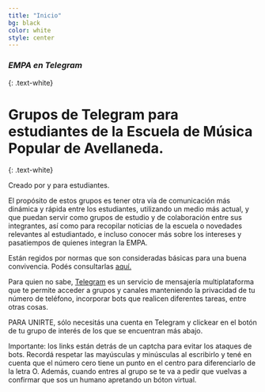 ```yaml
---
title: "Inicio"
bg: black
color: white
style: center
---
```


### *EMPA en Telegram*
{: .text-white}


<span class="fa-stack circle" style="font-size:100px">
  <i class="fa fa-circle fa-stack-1x text-white"></i>
  <i class="fab fa-telegram fa-stack-1x text-blue"></i>
</span>

# Grupos de Telegram para estudiantes de la Escuela de Música Popular de Avellaneda.
{: .text-white}


Creado por y para estudiantes. 

<p class="texto-justificado"> El propósito de estos grupos es tener otra vía de comunicación más dinámica y rápida entre los estudiantes, utilizando un medio más actual,  y que puedan servir como grupos de estudio y de colaboración entre sus integrantes, así como para recopilar noticias de la escuela o novedades relevantes al estudiantado, e incluso conocer más sobre los intereses y pasatiempos de quienes integran la EMPA. </p>

<p class="texto-justificado"> Están regidos por normas que son consideradas básicas para una buena convivencia. Podés consultarlas <a href="https://telegra.ph/EMPA-en-Telegram-09-15"> aquí. </a> </p>

<p class="texto-justificado"> Para quien no sabe, <a href="https://telegram.org/"> Telegram</a> es un servicio de mensajería multiplataforma que te permite acceder a grupos y canales manteniendo la privacidad de tu número de teléfono, incorporar bots que realicen diferentes tareas, entre otras cosas. </p>

<p class="texto-justificado"> PARA UNIRTE, sólo necesitás una cuenta en Telegram y clickear en el botón de tu grupo de interés de los que se encuentran más abajo. </p>

<p class="texto-justificado"> Importante: los links están detrás de un captcha para evitar los ataques de bots. Recordá respetar las mayúsculas y minúsculas al escribirlo y tené en cuenta que el número cero tiene un punto en el centro para diferenciarlo de la letra O. Además, cuando entres al grupo se te va a pedir que vuelvas a confirmar que sos un humano apretando un bóton virtual. </p>






